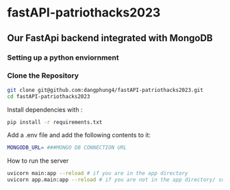 # fastAPI-patriothacks2023
## Our FastApi backend integrated with MongoDB

### Setting up a python enviornment

### Clone the Repository
```bash
git clone git@github.com:dangphung4/fastAPI-patriothacks2023.git
cd fastAPI-patriothacks2023
```

Install dependencies with :
```bash
pip install -r requirements.txt
```

Add a .env file and add the following contents to it:
```bash
MONGODB_URL= ###MONGO DB CONNECTION URL
```

How to run the server
```bash
uvicorn main:app --reload # if you are in the app directory
uvicorn app.main:app --reload # if you are not in the app directory/ source directory
```

